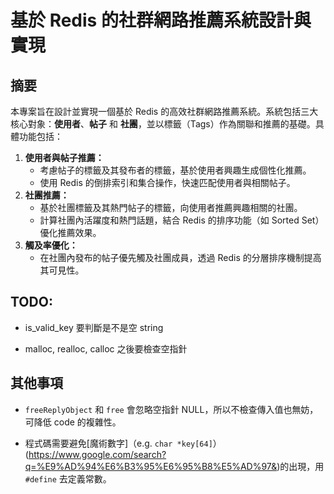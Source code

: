 # 基於 Redis 的社群網路推薦系統設計與實現

## **摘要**

本專案旨在設計並實現一個基於 Redis 的高效社群網路推薦系統。系統包括三大核心對象：**使用者**、**帖子** 和 **社團**，並以標籤（Tags）作為關聯和推薦的基礎。具體功能包括：

1. **使用者與帖子推薦：**
   - 考慮帖子的標籤及其發布者的標籤，基於使用者興趣生成個性化推薦。
   - 使用 Redis 的倒排索引和集合操作，快速匹配使用者與相關帖子。
2. **社團推薦：**
   - 基於社團標籤及其熱門帖子的標籤，向使用者推薦興趣相關的社團。
   - 計算社團內活躍度和熱門話題，結合 Redis 的排序功能（如 Sorted Set）優化推薦效果。
3. **觸及率優化：**
   - 在社團內發布的帖子優先觸及社團成員，透過 Redis 的分層排序機制提高其可見性。

## TODO:

- is_valid_key 要判斷是不是空 string

- malloc, realloc, calloc 之後要檢查空指針

## 其他事項

- `freeReplyObject` 和 `free` 會忽略空指針 NULL，所以不檢查傳入值也無妨，可降低 code 的複雜性。

- 程式碼需要避免[魔術數字]（e.g. `char *key[64]`）(https://www.google.com/search?q=%E9%AD%94%E6%B3%95%E6%95%B8%E5%AD%97&)的出現，用 `#define` 去定義常數。
